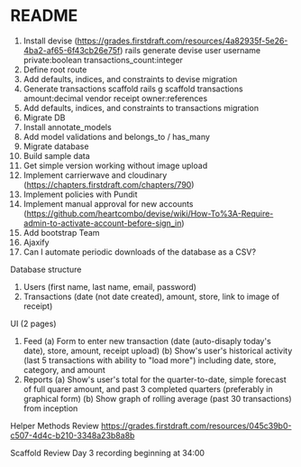 # README

1. Install devise (https://grades.firstdraft.com/resources/4a82935f-5e26-4ba2-af65-6f43cb26e75f)
rails generate devise user username private:boolean transactions_count:integer
2. Define root route
3. Add defaults, indices, and constraints to devise migration
4. Generate transactions scaffold
rails g scaffold transactions amount:decimal vendor receipt owner:references
5. Add defaults, indices, and constraints to transactions migration
6. Migrate DB
7. Install annotate_models
8. Add model validations and belongs_to / has_many
9. Migrate database
14. Build sample data
10. Get simple version working without image upload
11. Implement carrierwave and cloudinary (https://chapters.firstdraft.com/chapters/790)
12. Implement policies with Pundit
13. Implement manual approval for new accounts (https://github.com/heartcombo/devise/wiki/How-To%3A-Require-admin-to-activate-account-before-sign_in)
15. Add bootstrap
Team
16. Ajaxify
17. Can I automate periodic downloads of the database as a CSV?

Database structure
1. Users (first name, last name, email, password)
2. Transactions (date (not date created), amount, store, link to image of receipt)

UI (2 pages)
1. Feed
    (a) Form to enter new transaction (date (auto-disaply today's date), store, amount, receipt upload)
    (b) Show's user's historical activity (last 5 transactions with ability to "load more") including date, store, category, and amount
2. Reports
    (a) Show's user's total for the quarter-to-date, simple forecast of full quarer amount, and past 3 completed quarters (preferably in graphical form)
    (b) Show graph of rolling average (past 30 transactions) from inception

Helper Methods Review
https://grades.firstdraft.com/resources/045c39b0-c507-4d4c-b210-3348a23b8a8b

Scaffold Review
Day 3 recording beginning at 34:00